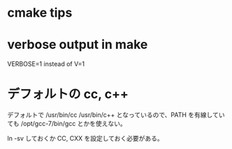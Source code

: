 # cmake tips

# verbose output in make

VERBOSE=1 instead of V=1

# デフォルトの cc, c++

デフォルトで /usr/bin/cc /usr/bin/c++ となっているので、PATH を有線していても
/opt/gcc-7/bin/gcc とかを使えない。

ln -sv しておくか CC, CXX を設定しておく必要がある。


<!-- vim: set tw=90 filetype=markdown : -->


